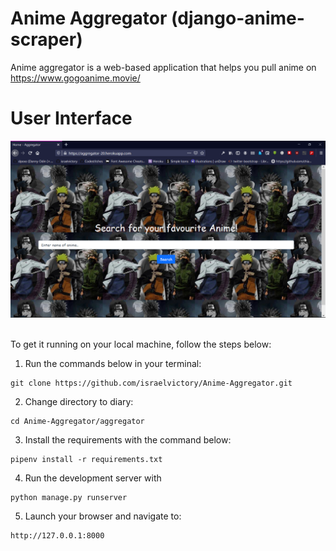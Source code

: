 # Anime Aggregator (django-anime-scraper)

Anime aggregator is a web-based application that helps you pull anime on https://www.gogoanime.movie/

# User Interface

![Shortly User Interface](thumbnail.png)

<br />
To get it running on your local machine, follow the steps below:

1. Run the commands below in your terminal:

```
git clone https://github.com/israelvictory/Anime-Aggregator.git
```

2. Change directory to diary:

```
cd Anime-Aggregator/aggregator
```

3. Install the requirements with the command below:

```
pipenv install -r requirements.txt
```

4. Run the development server with

```
python manage.py runserver
```

5. Launch your browser and navigate to:

```
http://127.0.0.1:8000
```
